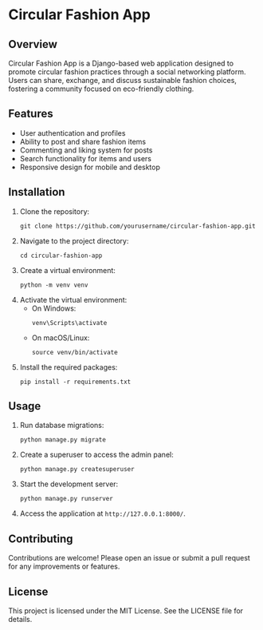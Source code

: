 # Circular Fashion App

## Overview
Circular Fashion App is a Django-based web application designed to promote circular fashion practices through a social networking platform. Users can share, exchange, and discuss sustainable fashion choices, fostering a community focused on eco-friendly clothing.

## Features
- User authentication and profiles
- Ability to post and share fashion items
- Commenting and liking system for posts
- Search functionality for items and users
- Responsive design for mobile and desktop

## Installation
1. Clone the repository:
   ```
   git clone https://github.com/yourusername/circular-fashion-app.git
   ```
2. Navigate to the project directory:
   ```
   cd circular-fashion-app
   ```
3. Create a virtual environment:
   ```
   python -m venv venv
   ```
4. Activate the virtual environment:
   - On Windows:
     ```
     venv\Scripts\activate
     ```
   - On macOS/Linux:
     ```
     source venv/bin/activate
     ```
5. Install the required packages:
   ```
   pip install -r requirements.txt
   ```

## Usage
1. Run database migrations:
   ```
   python manage.py migrate
   ```
2. Create a superuser to access the admin panel:
   ```
   python manage.py createsuperuser
   ```
3. Start the development server:
   ```
   python manage.py runserver
   ```
4. Access the application at `http://127.0.0.1:8000/`.

## Contributing
Contributions are welcome! Please open an issue or submit a pull request for any improvements or features.

## License
This project is licensed under the MIT License. See the LICENSE file for details.